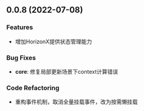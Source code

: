## 0.0.8 (2022-07-08)
### Features
- 增加HorizonX提供状态管理能力
### Bug Fixes
- **core**: 修复局部更新场景下context计算错误
### Code Refactoring
- 重构事件机制，取消全量挂载事件，改为按需懒挂载
